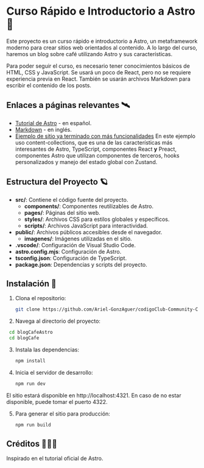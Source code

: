 # Curso Rápido e Introductorio a Astro 🚀

Este proyecto es un curso rápido e introductorio a Astro, un metaframework moderno para crear sitios web orientados al contenido. A lo largo del curso, haremos un blog sobre café utilizando Astro y sus características.

Para poder  seguir el curso, es necesario tener conocimientos básicos de HTML, CSS y JavaScript. Se usará un poco de React, pero no se requiere experiencia previa en React. También se usarán archivos Markdown para escribir el contenido de los posts.

## Enlaces a páginas relevantes 🛰️

- [Tutorial de Astro](https://docs.astro.build/es/tutorial/0-introduction/) - en español.
- [Markdown](https://www.markdownguide.org/getting-started/) - en inglés.
- [Ejemplo de sitio ya terminado con más funcionalidades](https://astro0.netlify.app/) En este ejemplo uso content-collections, que es una de las características más interesantes de Astro, TypeScript, componentes React **y** Preact, componentes Astro que utilizan componentes de terceros, hooks personalizados y manejo del estado global con Zustand.

## Estructura del Proyecto 🪐

- **src/**: Contiene el código fuente del proyecto.
  - **components/**: Componentes reutilizables de Astro.
  - **pages/**: Páginas del sitio web.
  - **styles/**: Archivos CSS para estilos globales y específicos.
  - **scripts/**: Archivos JavaScript para interactividad.
- **public/**: Archivos públicos accesibles desde el navegador.
  - **imagenes/**: Imágenes utilizadas en el sitio.
- **.vscode/**: Configuración de Visual Studio Code.
- **astro.config.mjs**: Configuración de Astro.
- **tsconfig.json**: Configuración de TypeScript.
- **package.json**: Dependencias y scripts del proyecto.

## Instalación 🌟

1. Clona el repositorio:
   ```sh
   git clone https://github.com/Ariel-GonzAguer/codigoClub-Community-Curso-Rapido-Astro
   ```
2. Navega al directorio del proyecto:
  ```sh
   cd blogCafeAstro
   cd blogCafe
  ```
3. Instala las dependencias:
   ```sh
   npm install
   ```
4. Inicia el servidor de desarrollo:
   ```sh
   npm run dev
   ```

El sitio estará disponible en http://localhost:4321. En caso de no estar disponible, puede tomar el puerto 4322.

5. Para generar el sitio para producción:
   ```sh
   npm run build
   ```

## Créditos 👨🏼‍🚀
Inspirado en el tutorial oficial de Astro.